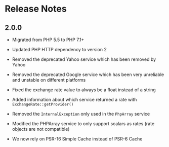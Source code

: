 # Release Notes

## 2.0.0

- Migrated from PHP 5.5 to PHP 7.1+

- Updated PHP HTTP dependency to version 2

- Removed the deprecated Yahoo service which has been removed by Yahoo

- Removed the deprecated Google service which has been very unreliable and unstable on different platforms

- Fixed the exchange rate value to always be a float instead of a string

- Added information about which service returned a rate with `ExchangeRate::getProvider()`

- Removed the `InternalException` only used in the `PhpArray` service

- Modified the PHPArray service to only support scalars as rates (rate objects are not compatible)

- We now rely on PSR-16 Simple Cache instead of PSR-6 Cache
